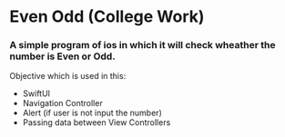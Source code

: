 # Even Odd (College Work)
### A simple program of ios in which it will check wheather the number is Even or Odd.

Objective which is used in this:

* SwiftUI
* Navigation Controller
* Alert (if user is not input the number)
* Passing data between View Controllers
